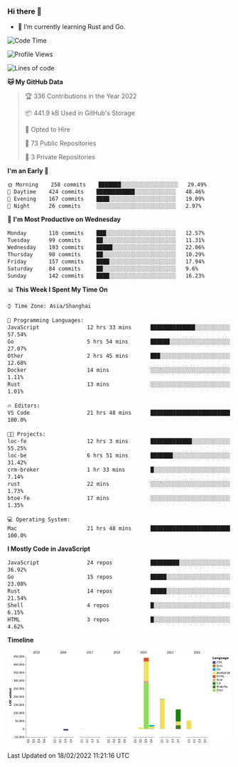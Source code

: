 ### Hi there 👋

- 🌱 I’m currently learning Rust and Go.

<!--START_SECTION:waka-->
![Code Time](http://img.shields.io/badge/Code%20Time-246%20hrs%2016%20mins-blue)

![Profile Views](http://img.shields.io/badge/Profile%20Views-0-blue)

![Lines of code](https://img.shields.io/badge/From%20Hello%20World%20I%27ve%20Written-835%20Thousand%20lines%20of%20code-blue)

**🐱 My GitHub Data** 

> 🏆 336 Contributions in the Year 2022
 > 
> 📦 441.9 kB Used in GitHub's Storage 
 > 
> 💼 Opted to Hire
 > 
> 📜 73 Public Repositories 
 > 
> 🔑 3 Private Repositories  
 > 
**I'm an Early 🐤** 

```text
🌞 Morning    258 commits    ███████░░░░░░░░░░░░░░░░░░   29.49% 
🌆 Daytime    424 commits    ████████████░░░░░░░░░░░░░   48.46% 
🌃 Evening    167 commits    ████░░░░░░░░░░░░░░░░░░░░░   19.09% 
🌙 Night      26 commits     ░░░░░░░░░░░░░░░░░░░░░░░░░   2.97%

```
📅 **I'm Most Productive on Wednesday** 

```text
Monday       110 commits    ███░░░░░░░░░░░░░░░░░░░░░░   12.57% 
Tuesday      99 commits     ██░░░░░░░░░░░░░░░░░░░░░░░   11.31% 
Wednesday    193 commits    █████░░░░░░░░░░░░░░░░░░░░   22.06% 
Thursday     90 commits     ██░░░░░░░░░░░░░░░░░░░░░░░   10.29% 
Friday       157 commits    ████░░░░░░░░░░░░░░░░░░░░░   17.94% 
Saturday     84 commits     ██░░░░░░░░░░░░░░░░░░░░░░░   9.6% 
Sunday       142 commits    ████░░░░░░░░░░░░░░░░░░░░░   16.23%

```


📊 **This Week I Spent My Time On** 

```text
⌚︎ Time Zone: Asia/Shanghai

💬 Programming Languages: 
JavaScript               12 hrs 33 mins      ██████████████░░░░░░░░░░░   57.54% 
Go                       5 hrs 54 mins       ██████░░░░░░░░░░░░░░░░░░░   27.07% 
Other                    2 hrs 45 mins       ███░░░░░░░░░░░░░░░░░░░░░░   12.68% 
Docker                   14 mins             ░░░░░░░░░░░░░░░░░░░░░░░░░   1.11% 
Rust                     13 mins             ░░░░░░░░░░░░░░░░░░░░░░░░░   1.01%

🔥 Editors: 
VS Code                  21 hrs 48 mins      █████████████████████████   100.0%

🐱‍💻 Projects: 
loc-fe                   12 hrs 3 mins       █████████████░░░░░░░░░░░░   55.25% 
loc-be                   6 hrs 51 mins       ███████░░░░░░░░░░░░░░░░░░   31.42% 
crm-broker               1 hr 33 mins        █░░░░░░░░░░░░░░░░░░░░░░░░   7.14% 
rust                     22 mins             ░░░░░░░░░░░░░░░░░░░░░░░░░   1.73% 
btoe-fe                  17 mins             ░░░░░░░░░░░░░░░░░░░░░░░░░   1.35%

💻 Operating System: 
Mac                      21 hrs 48 mins      █████████████████████████   100.0%

```

**I Mostly Code in JavaScript** 

```text
JavaScript               24 repos            █████████░░░░░░░░░░░░░░░░   36.92% 
Go                       15 repos            █████░░░░░░░░░░░░░░░░░░░░   23.08% 
Rust                     14 repos            █████░░░░░░░░░░░░░░░░░░░░   21.54% 
Shell                    4 repos             █░░░░░░░░░░░░░░░░░░░░░░░░   6.15% 
HTML                     3 repos             █░░░░░░░░░░░░░░░░░░░░░░░░   4.62%

```


**Timeline**

![Chart not found](https://raw.githubusercontent.com/elton/elton/main/charts/bar_graph.png) 


 Last Updated on 18/02/2022 11:21:16 UTC
<!--END_SECTION:waka-->

<!--
**elton/elton** is a ✨ _special_ ✨ repository because its `README.md` (this file) appears on your GitHub profile.

Here are some ideas to get you started:

- 🔭 I’m currently working on ...
- 🌱 I’m currently learning ...
- 👯 I’m looking to collaborate on ...
- 🤔 I’m looking for help with ...
- 💬 Ask me about ...
- 📫 How to reach me: ...
- 😄 Pronouns: ...
- ⚡ Fun fact: ...
-->
